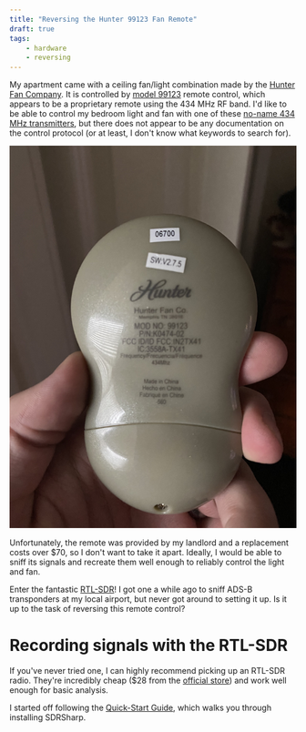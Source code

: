 ```yaml
---
title: "Reversing the Hunter 99123 Fan Remote"
draft: true
tags:
    - hardware
    - reversing
---
```


My apartment came with a ceiling fan/light combination made by the [Hunter Fan Company](https://www.hunterfan.com/). It is controlled by [model 99123](https://www.hunterfan.com/products/ceiling-fan-accessories-fan-light-universal-handheld-remote-control-desert-platinum-99123) remote control, which appears to be a proprietary remote using the 434 MHz RF band. I'd like to be able to control my bedroom light and fan with one of these [no-name 434 MHz transmitters](https://www.amazon.com/gp/product/B07PDGKW8B), but there does not appear to be any documentation on the control protocol (or at least, I don't know what keywords to search for).

![Hunter 99123 fan-light controller](images/hunter_remote.jpg)

Unfortunately, the remote was provided by my landlord and a replacement costs over $70, so I don't want to take it apart. Ideally, I would be able to sniff its signals and recreate them well enough to reliably control the light and fan.

Enter the fantastic [RTL-SDR](https://www.rtl-sdr.com/about-rtl-sdr/)! I got one a while ago to sniff ADS-B transponders at my local airport, but never got around to setting it up. Is it up to the task of reversing this remote control?

# Recording signals with the RTL-SDR

If you've never tried one, I can highly recommend picking up an RTL-SDR radio. They're incredibly cheap ($28 from the [official store](https://www.rtl-sdr.com/product/rtl-sdr-blog-v3-r820t2-rtl2832u-1ppm-tcxo-sma-software-defined-radio-dongle-only/)) and work well enough for basic analysis.

I started off following the [Quick-Start Guide](https://www.rtl-sdr.com/rtl-sdr-quick-start-guide/), which walks you through installing SDRSharp.
